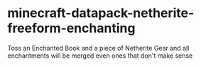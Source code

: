 # minecraft-datapack-netherite-freeform-enchanting

Toss an Enchanted Book and a piece of Netherite Gear and all enchantments will
be merged even ones that don't make sense
